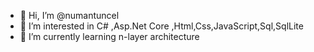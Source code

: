 - 👋 Hi, I’m @numantuncel
- 👀 I’m interested in C# ,Asp.Net Core ,Html,Css,JavaScript,Sql,SqlLite
- 🌱 I’m currently learning n-layer architecture


<!---
numantuncel/numantuncel is a ✨ special ✨ repository because its `README.md` (this file) appears on your GitHub profile.
You can click the Preview link to take a look at your changes.
--->
